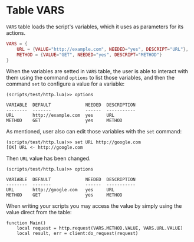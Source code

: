 # Table VARS

`VARS` table loads the script's variables, which it uses as parameters for its actions.

```lua
VARS = {
    URL = {VALUE="http://example.com", NEEDED="yes", DESCRIPT="URL"},
    METHOD = {VALUE="GET", NEEDED="yes", DESCRIPT="METHOD"}
}
```

When the variables are setted in `VARS` table, the user is able to interact with them using the command `options` to list those variables, and then the command `set` to configure a value for a variable:

```
(scripts/test/http.lua)>> options

VARIABLE  DEFAULT             NEEDED  DESCRIPTION
--------  -------             ------  -----------
URL       http://example.com  yes     URL
METHOD    GET                 yes     METHOD
```

As mentioned, user also can edit those variables with the `set` command:

```
(scripts/test/http.lua)>> set URL http://google.com
[OK] URL <- http://google.com
```

Then `URL` value has been changed.

```
(scripts/test/http.lua)>> options

VARIABLE  DEFAULT             NEEDED  DESCRIPTION
--------  -------             ------  -----------
URL       http://google.com   yes     URL
METHOD    GET                 yes     METHOD
```

When writing your scripts you may access the value by simply using the value direct from the table:

```
function Main()
    local request = http.request(VARS.METHOD.VALUE, VARS.URL.VALUE)
    local result, err = client:do_request(request)
```